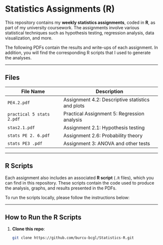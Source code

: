 # Statistics Assignments (R)

This repository contains my **weekly statistics assignments**, coded in **R**, as part of my university coursework. The assignments involve various statistical techniques such as hypothesis testing, regression analysis, data visualization, and more.

The following PDFs contain the results and write-ups of each assignment. In addition, you will find the corresponding R scripts that I used to generate the analyses.

---

## Files

| File Name                    | Description                                     |
|------------------------------|-------------------------------------------------|
| `PE4.2.pdf`                  | Assignment 4.2: Descriptive statistics and plots |
| `practical 5 stats 2.pdf`    | Practical Assignment 5: Regression analysis     |
| `stas2.1.pdf`                | Assignment 2.1: Hypothesis testing              |
| `stats PE 2. 6.pdf`          | Assignment 2.6: Probability theory              |
| `stats PE3 .pdf`             | Assignment 3: ANOVA and other tests             |

---

## R Scripts

Each assignment also includes an associated **R script** (`.R` files), which you can find in this repository. These scripts contain the code used to produce the analysis, graphs, and results presented in the PDFs.

To run the scripts locally, please follow the instructions below:

---

## How to Run the R Scripts

1. **Clone this repo**:
   ```bash
   git clone https://github.com/burcu-bcgl/Statistics-R.git
